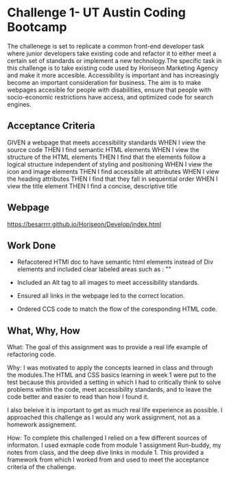 # Challenge 1- UT Austin Coding Bootcamp

The challenege is set to replicate a common front-end developer task where junior developers take existing code and refactor it to either meet a certain set of standards or implement a new technology.The specific task in this challenge is to take existing code used by Horiseon Marketing Agency and make it more accesible. Accessibility is important and has increasingly become an important consideration for business. The aim is to make webpages accesible for people with disabilities, ensure that people with socio-economic restrictions have access, and optimized code for search engines.

## Acceptance Criteria

GIVEN a webpage that meets accessibility standards
WHEN I view the source code
THEN I find semantic HTML elements
WHEN I view the structure of the HTML elements
THEN I find that the elements follow a logical structure independent of styling and positioning
WHEN I view the icon and image elements
THEN I find accessible alt attributes
WHEN I view the heading attributes
THEN I find that they fall in sequential order
WHEN I view the title element
THEN I find a concise, descriptive title

## Webpage

https://besarrrr.github.io/Horiseon/Develop/index.html


##  Work Done

* Refacotered HTMl doc to have semantic html elements instead of Div elements and included clear labeled areas such as : "<!-- hero/jumbotron -->"

* Included an Alt tag to all images to meet accessibility standards.

* Ensured all links in the webpage led to the correct location.

* Ordered CCS code to match the flow of the coresponding HTML code.

## What, Why, How

What:
The goal of this assignment was to provide a real life example of refactoring code.

Why:
I was motivated to apply the concepts learned in class and through the modules.The HTML and CSS basics learning in week 1 were put to the test because this provided a setting in which I had to critically think to solve problems within the code, meet accessibility standards, and to leave the code better and easier to read than how I found it. 

I also beleive it is important to get as much real life experience as possible. I approached this challenge as I would any work assignment, not as a homework assignement.

How:
To complete this challenged I relied on a few different sources of informaton. I used exmaple code from module 1 assignment Run-buddy, my notes from class, and the deep dive links in module 1. This provided a framework from which I worked from and used to meet the acceptance criteria of the challenge. 

